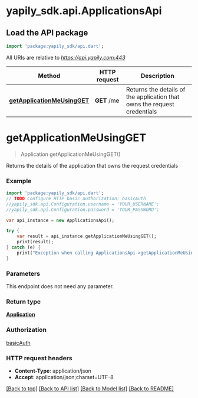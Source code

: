 # yapily_sdk.api.ApplicationsApi

## Load the API package
```dart
import 'package:yapily_sdk/api.dart';
```

All URIs are relative to *https://api.yapily.com:443*

Method | HTTP request | Description
------------- | ------------- | -------------
[**getApplicationMeUsingGET**](ApplicationsApi.md#getApplicationMeUsingGET) | **GET** /me | Returns the details of the application that owns the request credentials


# **getApplicationMeUsingGET**
> Application getApplicationMeUsingGET()

Returns the details of the application that owns the request credentials

### Example 
```dart
import 'package:yapily_sdk/api.dart';
// TODO Configure HTTP basic authorization: basicAuth
//yapily_sdk.api.Configuration.username = 'YOUR_USERNAME';
//yapily_sdk.api.Configuration.password = 'YOUR_PASSWORD';

var api_instance = new ApplicationsApi();

try { 
    var result = api_instance.getApplicationMeUsingGET();
    print(result);
} catch (e) {
    print("Exception when calling ApplicationsApi->getApplicationMeUsingGET: $e\n");
}
```

### Parameters
This endpoint does not need any parameter.

### Return type

[**Application**](Application.md)

### Authorization

[basicAuth](../README.md#basicAuth)

### HTTP request headers

 - **Content-Type**: application/json
 - **Accept**: application/json;charset=UTF-8

[[Back to top]](#) [[Back to API list]](../README.md#documentation-for-api-endpoints) [[Back to Model list]](../README.md#documentation-for-models) [[Back to README]](../README.md)

